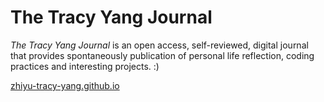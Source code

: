 # The Tracy Yang Journal
*The Tracy Yang Journal* is an open access, self-reviewed, digital journal that provides spontaneously publication of personal life reflection, coding practices and interesting projects. :)

[zhiyu-tracy-yang.github.io](https://zhiyu-tracy-yang.github.io/)
